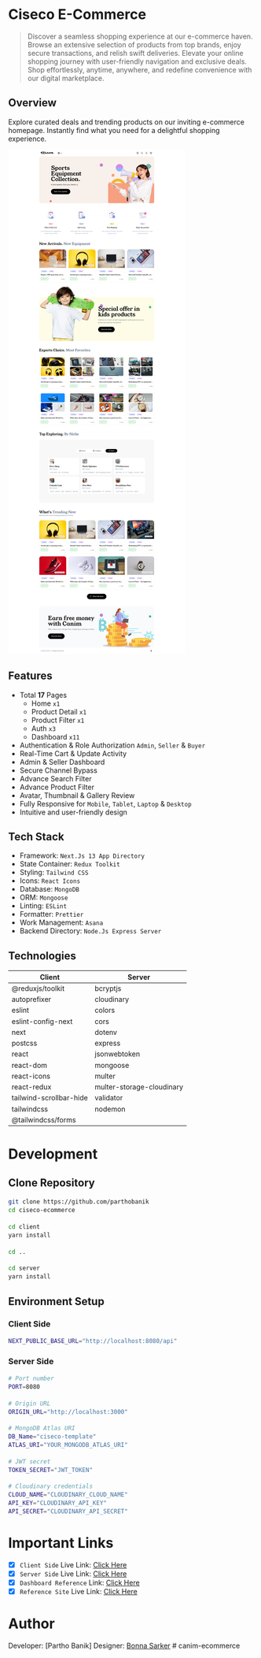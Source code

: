 # Ciseco E-Commerce

> Discover a seamless shopping experience at our e-commerce haven. Browse an extensive selection of products from top brands, enjoy secure transactions, and relish swift deliveries. Elevate your online shopping journey with user-friendly navigation and exclusive deals. Shop effortlessly, anytime, anywhere, and redefine convenience with our digital marketplace.

## Overview

Explore curated deals and trending products on our inviting e-commerce homepage. Instantly find what you need for a delightful shopping experience.

![ciseco-ecommerce](./ciseco-ecommerce.png)

## Features

- Total **17** Pages
  - Home `x1`
  - Product Detail `x1`
  - Product Filter `x1`
  - Auth `x3`
  - Dashboard `x11`
- Authentication & Role Authorization `Admin`, `Seller` & `Buyer`
- Real-Time Cart & Update Activity
- Admin & Seller Dashboard
- Secure Channel Bypass
- Advance Search Filter
- Advance Product Filter
- Avatar, Thumbnail & Gallery Review
- Fully Responsive for `Mobile`, `Tablet`, `Laptop` & `Desktop`
- Intuitive and user-friendly design

## Tech Stack

- Framework: `Next.Js 13 App Directory`
- State Container: `Redux Toolkit`
- Styling: `Tailwind CSS`
- Icons: `React Icons`
- Database: `MongoDB`
- ORM: `Mongoose`
- Linting: `ESLint`
- Formatter: `Prettier`
- Work Management: `Asana`
- Backend Directory: `Node.Js Express Server`

## Technologies

| Client                  | Server                    |
| ----------------------- | ------------------------- |
| @reduxjs/toolkit        | bcryptjs                  |
| autoprefixer            | cloudinary                |
| eslint                  | colors                    |
| eslint-config-next      | cors                      |
| next                    | dotenv                    |
| postcss                 | express                   |
| react                   | jsonwebtoken              |
| react-dom               | mongoose                  |
| react-icons             | multer                    |
| react-redux             | multer-storage-cloudinary |
| tailwind-scrollbar-hide | validator                 |
| tailwindcss             | nodemon                   |
| @tailwindcss/forms      |

# Development

## Clone Repository

```bash
git clone https://github.com/parthobanik
cd ciseco-ecommerce

cd client
yarn install

cd ..

cd server
yarn install
```

## Environment Setup

### Client Side

```bash
NEXT_PUBLIC_BASE_URL="http://localhost:8080/api"
```

### Server Side

```bash
# Port number
PORT=8080

# Origin URL
ORIGIN_URL="http://localhost:3000"

# MongoDB Atlas URI
DB_Name="ciseco-template"
ATLAS_URI="YOUR_MONGODB_ATLAS_URI"

# JWT secret
TOKEN_SECRET="JWT_TOKEN"

# Cloudinary credentials
CLOUD_NAME="CLOUDINARY_CLOUD_NAME"
API_KEY="CLOUDINARY_API_KEY"
API_SECRET="CLOUDINARY_API_SECRET"
```

# Important Links

- [x] `Client Side` Live Link: [Click Here](https://ciseco-csr.vercel.app/)
- [x] `Server Side` Live Link: [Click Here](https://ciseco-ssr.vercel.app/)
- [x] `Dashboard Reference` Link: [Click Here](https://loopinfosol.in/themeforest/ekka-html-v33/ekka-admin/index.html)
- [x] `Reference Site` Live Link: [Click Here](https://chisnghiax.com/ciseco/)

# Author

Developer: [Partho Banik]
Designer: [Bonna Sarker](https://www.facebook.com/d.....)
#   c a n i m - e c o m m e r c e 
 
 